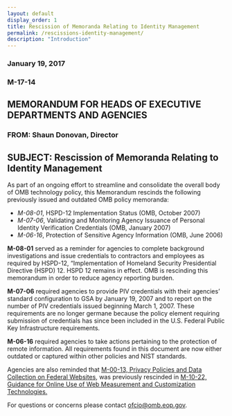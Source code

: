 ```yaml
---
layout: default
display_order: 1
title: Rescission of Memoranda Relating to Identity Management
permalink: /rescissions-identity-management/
description: "Introduction"
---
```


### January 19, 2017

### M-17-14

## MEMORANDUM FOR HEADS OF EXECUTIVE DEPARTMENTS AND AGENCIES

### FROM: Shaun Donovan, Director

## SUBJECT: Rescission of Memoranda Relating to Identity Management

As part of an ongoing effort to streamline and consolidate the overall body of OMB technology policy, this Memorandum rescinds the following previously issued and outdated OMB policy memoranda:

* _M-08-01_, HSPD-12 Implementation Status (OMB, October 2007)
* _M-07-06_, Validating and Monitoring Agency Issuance of Personal Identity Verification Credentials (OMB, January 2007)
* _M-06-16_, Protection of Sensitive Agency Information (OMB, June 2006)

__M-08-01__ served as a reminder for agencies to complete background investigations and issue credentials to contractors and employees as required by HSPD-12, “Implementation of Homeland Security Presidential Directive (HSPD) 12. HSPD 12 remains in effect. OMB is rescinding this memorandum in order to reduce agency reporting burden.

__M-07-06__ required agencies to provide PIV credentials with their agencies’ standard configuration to GSA by January 19, 2007 and to report on the number of PIV credentials issued beginning March 1, 2007. These requirements are no longer germane because the policy element requiring submission of credentials has since been included in the U.S. Federal Public Key Infrastructure requirements.  

__M-06-16__ required agencies to take actions pertaining to the protection of remote information.  All requirements found in this document are now either outdated or captured within other policies and NIST standards.

Agencies are also reminded that [M-00-13, Privacy Policies and Data Collection on Federal Websites](https://obamawhitehouse.archives.gov/omb/memoranda_m00-13/), was previously rescinded in [M-10-22, Guidance for Online Use of Web Measurement and Customization Technologies.](https://obamawhitehouse.archives.gov/sites/default/files/omb/assets/memoranda_2010/m10-22.pdf)

For questions or concerns please contact [ofcio@omb.eop.gov](mailto:ofcio@omb.eop.gov).
